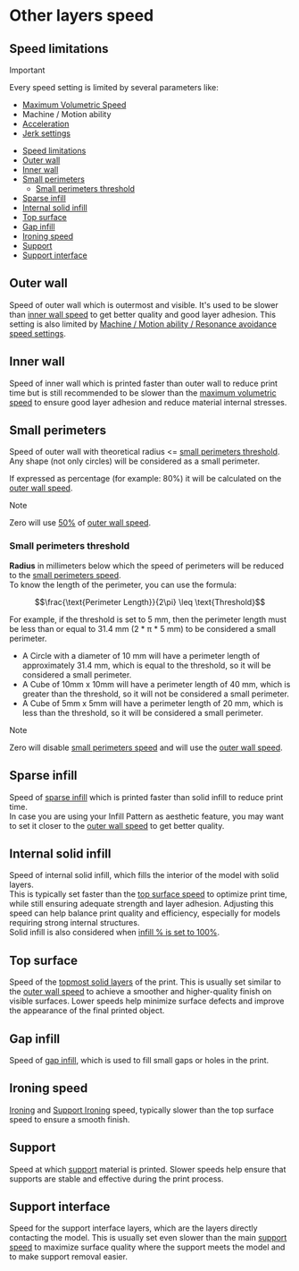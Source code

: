 # Other layers speed

## Speed limitations

> [!IMPORTANT]
> Every speed setting is limited by several parameters like:
>
> - [Maximum Volumetric Speed](volumetric-speed-calib)
> - Machine / Motion ability
> - [Acceleration](speed-settings-acceleration)
> - [Jerk settings](speed-settings-jerk)

- [Speed limitations](#speed-limitations)
- [Outer wall](#outer-wall)
- [Inner wall](#inner-wall)
- [Small perimeters](#small-perimeters)
  - [Small perimeters threshold](#small-perimeters-threshold)
- [Sparse infill](#sparse-infill)
- [Internal solid infill](#internal-solid-infill)
- [Top surface](#top-surface)
- [Gap infill](#gap-infill)
- [Ironing speed](#ironing-speed)
- [Support](#support)
- [Support interface](#support-interface)

## Outer wall

Speed of outer wall which is outermost and visible. It's used to be slower than [inner wall speed](#inner-wall) to get better quality and good layer adhesion.
This setting is also limited by [Machine / Motion ability / Resonance avoidance speed settings](vfa-calib).

## Inner wall

Speed of inner wall which is printed faster than outer wall to reduce print time but is still recommended to be slower than the [maximum volumetric speed](volumetric-speed-calib) to ensure good layer adhesion and reduce material internal stresses.

## Small perimeters

Speed of outer wall with theoretical radius <= [small perimeters threshold](#small-perimeters-threshold).
Any shape (not only circles) will be considered as a small perimeter.

If expressed as percentage (for example: 80%) it will be calculated on the [outer wall speed](#outer-wall).

> [!NOTE]
> Zero will use [50%](https://github.com/SoftFever/OrcaSlicer/blob/7d2a12aa3cbf2e7ca5d0523446bf1d1d4717f8d1/src/libslic3r/GCode.cpp#L4698) of [outer wall speed](#outer-wall).

### Small perimeters threshold

**Radius** in millimeters below which the speed of perimeters will be reduced to the [small perimeters speed](#small-perimeters).  
To know the length of the perimeter, you can use the formula:

```math
\frac{\text{Perimeter Length}}{2\pi} \leq \text{Threshold}
```

For example, if the threshold is set to 5 mm, then the perimeter length must be less than or equal to 31.4 mm (2 * π * 5 mm) to be considered a small perimeter.

- A Circle with a diameter of 10 mm will have a perimeter length of approximately 31.4 mm, which is equal to the threshold, so it will be considered a small perimeter.
- A Cube of 10mm x 10mm will have a perimeter length of 40 mm, which is greater than the threshold, so it will not be considered a small perimeter.
- A Cube of 5mm x 5mm will have a perimeter length of 20 mm, which is less than the threshold, so it will be considered a small perimeter.

> [!NOTE]
> Zero will disable [small perimeters speed](#small-perimeters) and will use the [outer wall speed](#outer-wall).

## Sparse infill

Speed of [sparse infill](strength_settings_infill#sparse-infill) which is printed faster than solid infill to reduce print time.  
In case you are using your Infill Pattern as aesthetic feature, you may want to set it closer to the [outer wall speed](#outer-wall) to get better quality.

## Internal solid infill

Speed of internal solid infill, which fills the interior of the model with solid layers.  
This is typically set faster than the [top surface speed](#top-surface) to optimize print time, while still ensuring adequate strength and layer adhesion. Adjusting this speed can help balance print quality and efficiency, especially for models requiring strong internal structures.  
Solid infill is also considered when [infill % is set to 100%](strength_settings_infill#internal-solid-infill).

## Top surface

Speed of the [topmost solid layers](strength_settings_top_bottom_shells) of the print. This is usually set similar to the [outer wall speed](#outer-wall) to achieve a smoother and higher-quality finish on visible surfaces. Lower speeds help minimize surface defects and improve the appearance of the final printed object.

## Gap infill

Speed of [gap infill](strength_settings_infill#apply-gap-fill), which is used to fill small gaps or holes in the print.

## Ironing speed

[Ironing](quality_settings_ironing) and [Support Ironing](support_settings_ironing) speed, typically slower than the top surface speed to ensure a smooth finish.

## Support

Speed at which [support](support_settings_support) material is printed. Slower speeds help ensure that supports are stable and effective during the print process.

## Support interface

Speed for the support interface layers, which are the layers directly contacting the model. This is usually set even slower than the main [support speed](#support) to maximize surface quality where the support meets the model and to make support removal easier.
